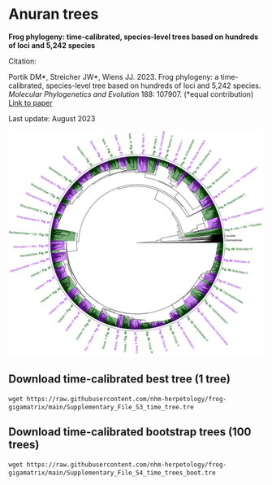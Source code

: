 # Anuran trees
**Frog phylogeny: time-calibrated, species-level trees based on hundreds of loci and 5,242 species**

Citation:

Portik DM*, Streicher JW*, Wiens JJ. 2023. Frog phylogeny: a time-calibrated, species-level tree based on hundreds of loci and 5,242 species. _Molecular Phylogenetics and Evolution_ 188: 107907. (*equal contribution) [Link to paper](https://www.sciencedirect.com/science/article/abs/pii/S1055790323002075)

Last update: August 2023

![Phylogeny Overview](https://github.com/nhm-herpetology/frog-gigamatrix/blob/main/phylogeny_overview.jpg)

## Download time-calibrated best tree (1 tree)

```
wget https://raw.githubusercontent.com/nhm-herpetology/frog-gigamatrix/main/Supplementary_File_S3_time_tree.tre
``` 

## Download time-calibrated bootstrap trees (100 trees)

```
wget https://raw.githubusercontent.com/nhm-herpetology/frog-gigamatrix/main/Supplementary_File_S4_time_trees_boot.tre
``` 
